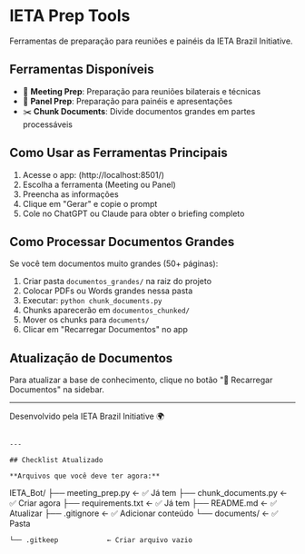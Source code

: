 # IETA Prep Tools

Ferramentas de preparação para reuniões e painéis da IETA Brazil Initiative.

## Ferramentas Disponíveis

- 🎯 **Meeting Prep**: Preparação para reuniões bilaterais e técnicas
- 🎤 **Panel Prep**: Preparação para painéis e apresentações
- ✂️ **Chunk Documents**: Divide documentos grandes em partes processáveis

## Como Usar as Ferramentas Principais

1. Acesse o app: (http://localhost:8501/)
2. Escolha a ferramenta (Meeting ou Panel)
3. Preencha as informações
4. Clique em "Gerar" e copie o prompt
5. Cole no ChatGPT ou Claude para obter o briefing completo

## Como Processar Documentos Grandes

Se você tem documentos muito grandes (50+ páginas):

1. Criar pasta `documentos_grandes/` na raiz do projeto
2. Colocar PDFs ou Words grandes nessa pasta
3. Executar: `python chunk_documents.py`
4. Chunks aparecerão em `documentos_chunked/`
5. Mover os chunks para `documents/`
6. Clicar em "Recarregar Documentos" no app

## Atualização de Documentos

Para atualizar a base de conhecimento, clique no botão "🔄 Recarregar Documentos" na sidebar.

---

Desenvolvido pela IETA Brazil Initiative 🌍
```

---

## Checklist Atualizado

**Arquivos que você deve ter agora:**
```
IETA_Bot/
├── meeting_prep.py          ← ✅ Já tem
├── chunk_documents.py       ← ✅ Criar agora
├── requirements.txt         ← ✅ Já tem
├── README.md               ← ✅ Atualizar
├── .gitignore              ← ✅ Adicionar conteúdo
└── documents/              ← ✅ Pasta

    └── .gitkeep            ← Criar arquivo vazio

